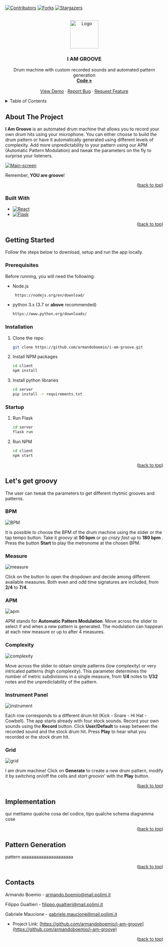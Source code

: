 
<a name="readme-top"></a>

[![Contributors][contributors-shield]][contributors-url]
[![Forks][forks-shield]][forks-url]
[![Stargazers][stars-shield]][stars-url]



<!-- PROJECT LOGO -->
<br />
<div align="center">
  <a href="https://github.com/armandoboemio/i-am-groove">
    <img src="images/logo.png" alt="Logo" width="90" height="90">
  </a>

<h3 align="center">I AM GROOVE</h3>

  <p align="center">
    Drum machine with custom recorded sounds and automated pattern generation    <br />
    <a href="https://github.com/armandoboemio/i-am-groove"><strong> Code »</strong></a>
    <br />
    <br />
    <a href="https://github.com/armandoboemio/i-am-groove">View Demo</a>
    ·
    <a href="https://github.com/armandoboemio/i-am-groove/issues">Report Bug</a>
    ·
    <a href="https://github.com/armandoboemio/i-am-groove/issues">Request Feature</a>
  </p>
</div>



<!-- TABLE OF CONTENTS -->
<details>
  <summary>Table of Contents</summary>
  <ol>
    <li>
      <a href="#about-the-project">About The Project</a>
      <ul>
        <li><a href="#built-with">Built With</a></li>
      </ul>
    </li>
    <li>
      <a href="#getting-started">Getting Started</a>
      <ul>
        <li><a href="#prerequisites">Prerequisites</a></li>
        <li><a href="#installation">Installation</a></li>
      </ul>
    </li>
    <li><a href="#usage">Usage</a></li>
    <li><a href="#implementation">Implementation</a></li>
    <li><a href="#pattern-generation">Pattern Generation</a></li>
    <li><a href="#contacts">Contacts</a></li>
  </ol>
</details>



<!-- ABOUT THE PROJECT -->
## About The Project



**I Am Groove** is an automated drum machine that allows you to record your own drum hits using your microphone. You can either choose to build the drum pattern or have it automatically generated using different levels of complexity. Add more unpredictability to your pattern using our APM (Automatic Pattern Modulation) and tweak the parameters on the fly to surprise your listeners. 

[![Main-screen]](https://github.com/ArmandoBoemio/I-am-Groove)

Remember, **YOU are groove**! 

<p align="right">(<a href="#readme-top">back to top</a>)</p>



### Built With

* [![React][React.js]][React-url]
* [![Flask][Flask.com]][Flask-url]

<p align="right">(<a href="#readme-top">back to top</a>)</p>



<!-- GETTING STARTED -->
## Getting Started

Follow the steps below to download, setup and run the app locally.

### Prerequisites

Before running, you will need the following:
* Node.js
  ```sh
   https://nodejs.org/en/download/
  ```

* python 3.x (3.7 or **above** recommended)
    ```sh
    https://www.python.org/downloads/
    ```

### Installation

1. Clone the repo
   ```sh
   git clone https://github.com/armandoboemio/i-am-groove.git
   ```
3. Install NPM packages
   ```sh
   cd client
   npm install
   ```
4. Install python libraries
   ```sh
   cd server
   pip install -r requirements.txt
   ```

### Startup

1. Run Flask
   ```sh
   cd server
   flask run
   ```
2. Run NPM
   ```sh
   cd client
   npm start
   ```

<p align="right">(<a href="#readme-top">back to top</a>)</p>



<!-- USAGE EXAMPLES -->
## Let's get groovy

The user can tweak the parameters to get different rhytmic grooves and patterns.

### BPM

<img src="images/bpm.png" alt="BPM">

It is possible to choose the BPM of the drum machine using the slider or the tap tempo button. Take it _groovy_ at **50 bpm** or go _crazy fast_ up to **180 bpm** . Press the button **Start** to play the metronome at the chosen BPM.


### Measure

<img src="images/measure.png" alt="measure">

Click on the button to open the dropdown and decide among different available measures. Both even and odd time signatures are included, from **2/4** to **7/4**.


### APM

<img src="images/apm.png" alt="apm">

APM stands for **Automatic Pattern Modulation**. Move across the slider to select if and when a new pattern is generated. The modulation can happean at each new measure or up to after 4 measures.


### Complexity

<img src="images/complexity.png" alt="complexity">

Move across the slider to obtain simple patterns (low complexity) or very intricated patterns (high complexity). This parameter determines the number of metric subdivisions in a single measure, from **1/4** notes to **1/32** notes and the unpredictability of the pattern.


### Instrument Panel

<img src="images/instrument.png" alt="instrument">

Each row corresponds to a different drum hit (Kick - Snare - Hi Hat - Cowbell). The app starts already with four stock sounds. Record your own sounds using the **Record** button. Click **User/Default** to swap between the recorded sound and the stock drum hit. Press **Play** to hear what you recorded or the stock drum hit. 

### Grid

<img src="images/grid.png" alt="grid">

I am drum machine! Click on **Generate** to create a new drum pattern, modify it by switching on/off the cells and _start groovin'_ with the **Play** button.


<p align="right">(<a href="#readme-top">back to top</a>)</p>


<!-- IMPLEMENTATION -->
## Implementation

qui mettiamo qualche cosa del codice, tipo qualche schema diagramma cose
<p align="right">(<a href="#readme-top">back to top</a>)</p>

<!-- PATTERN GENERATION -->
## Pattern Generation

pattern aaaaaaaaaaaaaaaaaaaaa
<p align="right">(<a href="#readme-top">back to top</a>)</p>



<!-- CONTACTS -->
## Contacts

Armando Boemio - armando.boemio@mail.polimi.it

Filippo Gualtieri - filippo.gualtieri@mail.polimi.it

Gabriele Maucione - gabriele.maucione@mail.polimi.it


* Project Link: [https://github.com/armandoboemio/i-am-groove](https://github.com/armandoboemio/i-am-groove)

<p align="right">(<a href="#readme-top">back to top</a>)</p>





<!-- MARKDOWN LINKS & IMAGES -->
<!-- https://www.markdownguide.org/basic-syntax/#reference-style-links -->
[contributors-shield]: https://img.shields.io/github/contributors/othneildrew/Best-README-Template.svg?style=for-the-badge
[contributors-url]: https://github.com/othneildrew/Best-README-Template/graphs/contributors
[forks-shield]: https://img.shields.io/github/forks/othneildrew/Best-README-Template.svg?style=for-the-badge
[forks-url]: https://github.com/othneildrew/Best-README-Template/network/members
[stars-shield]: https://img.shields.io/github/stars/othneildrew/Best-README-Template.svg?style=for-the-badge
[stars-url]: https://github.com/othneildrew/Best-README-Template/stargazers

[React.js]: https://img.shields.io/badge/React-20232A?style=for-the-badge&logo=react&logoColor=61DAFB
[React-url]: https://reactjs.org/
[Flask.com]: https://img.shields.io/badge/Flask-grey?style=for-the-badge&logo=flask&logoColor=white
[Flask-url]: https://flask.palletsprojects.com/en/2.2.x/
[Main-screen]: images/mainscreen.png